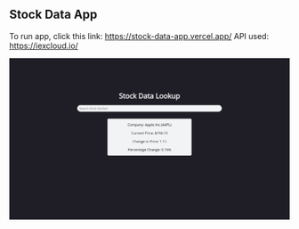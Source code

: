 ## Stock Data App
To run app, click this link: https://stock-data-app.vercel.app/
API used: https://iexcloud.io/

![My Image](./Stock-Data-App.png)